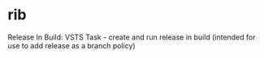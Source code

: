 # rib
Release In Build: VSTS Task - create and run release in build (intended for use to add release as a branch policy)
